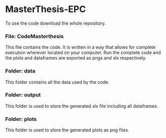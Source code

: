 # MasterThesis-EPC

To use the code download the whole repository.

### File: CodeMasterthesis
This file contains the code. 
It is written in a way that allows for complete execution wherever located on your computer.
Run the complete code and the plots and dataframes are exported as pngs and xls respectively.

### Folder: data
This folder contains all the data used by the code.

### Folder: output
This folder is used to store the generated xls file including all dataframes.

### Folder: plots
This folder is used to store the generated plots as png files.
